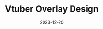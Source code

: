 ---
title: Vtuber Overlay Design
date: 2023-12-20
slug: vtuber-overlay-design
description: Design exploration for my Vtubers stream overlays
image: cover.jpg
tags: 
    - Art
    - Design
categories:
    - Projects
    - Vtuber
---